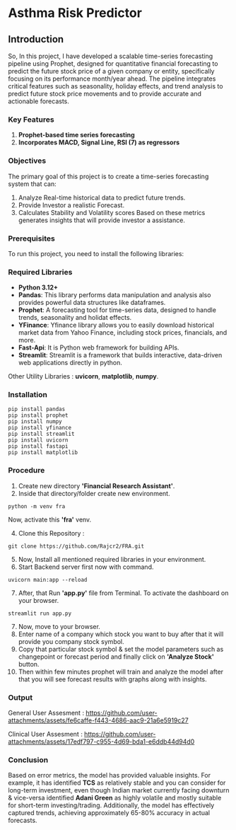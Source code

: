 # Asthma Risk Predictor

## Introduction

So, In this project, I have developed a scalable time-series forecasting pipeline using Prophet, designed for quantitative financial forecasting to predict the future stock price of a given company or entity, specifically focusing on its performance month/year ahead. The pipeline integrates critical features such as seasonality, holiday effects, and trend analysis to predict future stock price movements and to provide accurate and actionable forecasts.

### Key Features

1. **Prophet-based time series forecasting**
2. **Incorporates MACD, Signal Line, RSI (7) as regressors**

### Objectives

The primary goal of this project is to create a time-series forecasting system that can:

1. Analyze Real-time historical data to predict future trends.
2. Provide Investor a realistic Forecast.
3. Calculates Stability and Volatility scores Based on these metrics generates insights that will provide investor a assistance.

### Prerequisites
To run this project, you need to install the following libraries:
### Required Libraries

- **Python 3.12+**
- **Pandas**: This library performs data manipulation and analysis also provides powerful data structures like dataframes.
- **Prophet**: A forecasting tool for time-series data, designed to handle trends, seasonality and holidat effects.
- **YFinance**: Yfinance library allows you to easily download historical market data from Yahoo Finance, including stock prices, financials, and more.
- **Fast-Api**: It is Python web framework for building APIs.
- **Streamlit**: Streamlit is a framework that builds interactive, data-driven web applications directly in python.  

Other Utility Libraries : **uvicorn**, **matplotlib**, **numpy**.

### Installation

   ```
   pip install pandas
   pip install prophet
   pip install numpy
   pip install yfinance
   pip install streamlit
   pip install uvicorn
   pip install fastapi
   pip install matplotlib
   ```

### Procedure

1.   Create new directory **'Financial Research Assistant'**.
2.   Inside that directory/folder create new environment.
   
   ```
   python -m venv fra
   ```

  Now, activate this **'fra'** venv.
  
4.   Clone this Repository :

   ```
   git clone https://github.com/Rajcr2/FRA.git
   ```
5.   Now, Install all mentioned required libraries in your environment.
6.   Start Backend server first now with command.
   ```
   uvicorn main:app --reload
   ```
7.   After, that Run **'app.py'** file from Terminal. To activate the dashboard on your browser.
   ```
   streamlit run app.py
   ``` 
7.   Now, move to your browser.
8.   Enter name of a company which stock you want to buy after that it will provide you company stock symbol.
9.   Copy that particular stock symbol & set the model parameters such as changepoint or forecast period and finally click on **'Analyze Stock'** button.
10.  Then within few minutes prophet will train and analyze the model after that you will see forecast results with graphs along with insights.

### Output

General User Assesment :
https://github.com/user-attachments/assets/fe6caffe-f443-4686-aac9-21a6e5919c27

Clinical User Assesment :
https://github.com/user-attachments/assets/17edf797-c955-4d69-bda1-e6ddb44d94d0


### Conclusion

Based on error metrics, the model has provided valuable insights. For example, it has identified **TCS** as relatively stable and you can consider for long-term investment, even though Indian market currently facing downturn & vice-versa identified **Adani Green** as highly volatile and mostly suitable for short-term investing/trading. Additionally, the model has effectively captured trends, achieving approximately 65-80% accuracy in actual forecasts.








